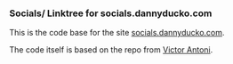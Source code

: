 ### Socials/ Linktree for socials.dannyducko.com
This is the code base for the site [socials.dannyducko.com](https://socials.dannyducko.com). 

The code itself is based on the repo from [Victor Antoni](https://github.com/vitor-antoni/linktree-template). 
